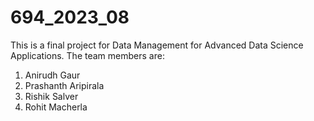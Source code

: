 # 694_2023_08
This is a final project for Data Management for Advanced Data Science Applications. 
The team members are:
1) Anirudh Gaur
2) Prashanth Aripirala
3) Rishik Salver
4) Rohit Macherla

